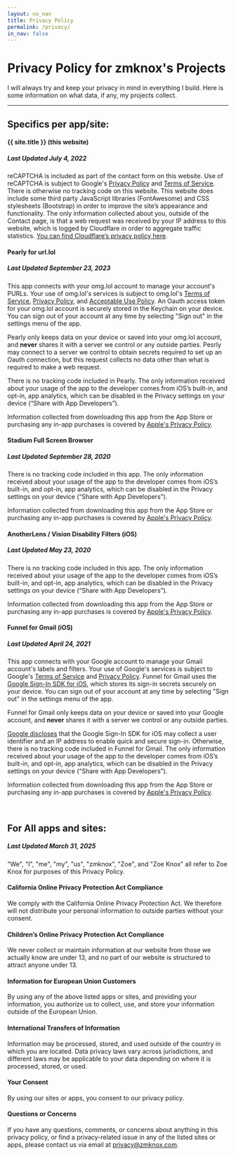 ```yaml
---
layout: no_nav
title: Privacy Policy
permalink: /privacy/
in_nav: false
---
```


# Privacy Policy for zmknox's Projects

I will always try and keep your privacy in mind in everything I build. Here is some information
on what data, if any, my projects collect.

---------------------------

## Specifics per app/site:



#### {{ site.title }} (this website)
##### _Last Updated July 4, 2022_

reCAPTCHA is included as part of the contact form on this website. Use of reCAPTCHA is subject to Google's [Privacy Policy](https://policies.google.com/privacy) and [Terms of Service](https://policies.google.com/terms). There is otherwise no tracking code on this website. This website does include some third party JavaScript libraries (FontAwesome) and CSS stylesheets (Bootstrap) in order to improve the site’s appearance and functionality. The only information collected about you, outside of the Contact page, is that a web request was received by your IP address to this website, which is logged by Cloudflare in order to aggregate traffic statistics. [You can find Cloudflare’s privacy policy here](https://www.cloudflare.com/privacypolicy/).

#### Pearly for url.lol
##### _Last Updated September 23, 2023_

This app connects with your omg.lol account to manage your account's PURLs. Your use of omg.lol's services is subject to omg.lol's [Terms of Service](https://home.omg.lol/info/legal#terms-of-service), [Privacy Policy](https://home.omg.lol/info/legal#privacy-policy), and [Acceptable Use Policy](https://home.omg.lol/info/legal#acceptable-use-policy). An Oauth access token for your omg.lol account is securely stored in the Keychain on your device. You can sign out of your account at any time by selecting "Sign out" in the settings menu of the app.

Pearly only keeps data on your device or saved into your omg.lol account, and **never** shares it with a server we control or any outside parties. Pesrly may connect to a server we control to obtain secrets required to set up an Oauth connection, but this request collects no data other than what is required to make a web request.

There is no tracking code included in Pearly. The only information received about your usage of the app to the developer comes from iOS’s built-in, and opt-in, app analytics, which can be disabled in the Privacy settings on your device (“Share with App Developers”).

Information collected from downloading this app from the App Store or purchasing any in-app purchases is covered by [Apple's Privacy Policy](https://www.apple.com/legal/privacy/en-ww/).


#### Stadium Full Screen Browser
##### _Last Updated September 28, 2020_

There is no tracking code included in this app. The only information received about your usage of the app to
the developer comes from iOS’s built-in, and opt-in, app analytics, which can be disabled in the Privacy
settings on your device (“Share with App Developers”).

Information collected from downloading this app from the App Store or purchasing any in-app purchases is covered by [Apple's Privacy Policy](https://www.apple.com/legal/privacy/en-ww/).

#### AnotherLens / Vision Disability Filters (iOS)
##### _Last Updated May 23, 2020_

There is no tracking code included in this app. The only information received about your usage of the app to
the developer comes from iOS’s built-in, and opt-in, app analytics, which can be disabled in the Privacy
settings on your device (“Share with App Developers”).

Information collected from downloading this app from the App Store or purchasing any in-app purchases is covered by [Apple's Privacy Policy](https://www.apple.com/legal/privacy/en-ww/).

#### Funnel for Gmail (iOS)
##### _Last Updated April 24, 2021_

This app connects with your Google account to manage your Gmail account's labels and filters. Your use of Google's services is subject to Google's [Terms of Service](https://policies.google.com/terms?hl=en) and [Privacy Policy](https://policies.google.com/privacy?hl=en). Funnel for Gmail uses the [Google Sign-In SDK for iOS](https://developers.google.com/identity/sign-in/ios), which stores its sign-in secrets securely on your device. You can sign out of your account at any time by selecting "Sign out" in the settings menu of the app.

Funnel for Gmail only keeps data on your device or saved into your Google account, and **never** shares it with a server we control or any outside parties.

[Google discloses](https://developers.google.com/identity/sign-in/ios/app-privacy) that the Google Sign-In SDK for iOS may collect a user identifier and an IP address to enable quick and secure sign-in. Otherwise, there is no tracking code included in Funnel for Gmail. The only information received about your usage of the app to the developer comes from iOS’s built-in, and opt-in, app analytics, which can be disabled in the Privacy settings on your device (“Share with App Developers”).

Information collected from downloading this app from the App Store or purchasing any in-app purchases is covered by [Apple's Privacy Policy](https://www.apple.com/legal/privacy/en-ww/).

<br />

## For All apps and sites:
##### _Last Updated March 31, 2025_

"We", "I", "me", "my", "us", "zmknox", "Zoe", and "Zoe Knox" all refer to Zoe Knox for purposes of this Privacy Policy.

#### California Online Privacy Protection Act Compliance
We comply with the California Online Privacy Protection Act. We therefore will not distribute your personal information to outside parties without your consent.

#### Children’s Online Privacy Protection Act Compliance
We never collect or maintain information at our website from those we actually know are under 13, and no part of our website is structured to attract anyone under 13.

#### Information for European Union Customers
By using any of the above listed apps or sites, and providing your information, you authorize us to collect, use, and store your information outside of the European Union.

#### International Transfers of Information
Information may be processed, stored, and used outside of the country in which you are located. Data privacy laws vary across jurisdictions, and different laws may be applicable to your data depending on where it is processed, stored, or used.

#### Your Consent
By using our sites or apps, you consent to our privacy policy.

#### Questions or Concerns
If you have any questions, comments, or concerns about anything in this privacy policy, or find a privacy-related issue in any of the listed sites or apps, please contact us via email at privacy@zmknox.com.
